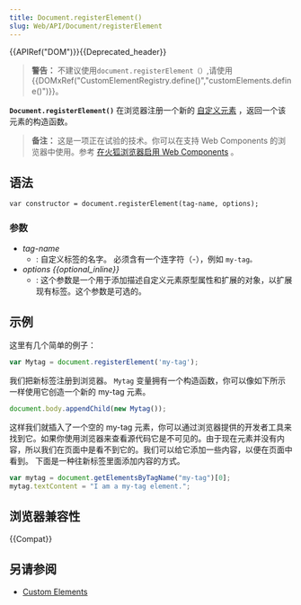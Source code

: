 ```yaml
---
title: Document.registerElement()
slug: Web/API/Document/registerElement
---
```


{{APIRef("DOM")}}{{Deprecated_header}}

> **警告：** 不建议使用`document.registerElement（）`,请使用{{DOMxRef("CustomElementRegistry.define()","customElements.define()")}}。

**`Document.registerElement()`** 在浏览器注册一个新的 [自定义元素](/zh-CN/docs/Web/Web_Components/Custom_Elements) ，返回一个该元素的构造函数。

> **备注：** 这是一项正在试验的技术。你可以在支持 Web Components 的浏览器中使用。参考 [在火狐浏览器启用 Web Components](/zh-CN/docs/Web/Web_Components#Enabling_Web_Components_in_Firefox) 。

## 语法

```
var constructor = document.registerElement(tag-name, options);
```

### 参数

- _tag-name_
  - : 自定义标签的名字。 必须含有一个连字符（-），例如 `my-tag。`
- _options {{optional_inline}}_
  - : 这个参数是一个用于添加描述自定义元素原型属性和扩展的对象，以扩展现有标签。这个参数是可选的。

## 示例

这里有几个简单的例子：

```js
var Mytag = document.registerElement('my-tag');
```

我们把新标签注册到浏览器。 `Mytag` 变量拥有一个构造函数，你可以像如下所示一样使用它创造一个新的 my-tag 元素。

```js
document.body.appendChild(new Mytag());
```

这样我们就插入了一个空的 my-tag 元素，你可以通过浏览器提供的开发者工具来找到它。如果你使用浏览器来查看源代码它是不可见的。由于现在元素并没有内容，所以我们在页面中是看不到它的。我们可以给它添加一些内容，以便在页面中看到。 下面是一种往新标签里面添加内容的方式。

```js
var mytag = document.getElementsByTagName("my-tag")[0];
mytag.textContent = "I am a my-tag element.";
```

## 浏览器兼容性

{{Compat}}

## 另请参阅

- [Custom Elements](/zh-CN/docs/Web/Web_Components/Custom_Elements)
